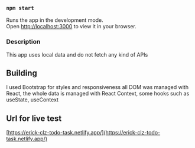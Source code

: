 ### `npm start`

Runs the app in the development mode.\
Open [http://localhost:3000](http://localhost:3000) to view it in your browser.

### Description

This app uses local data and do not fetch any kind of APIs

## Building
I used Bootstrap for styles and responsiveness all DOM was managed with React, the whole data is managed with React Context, some hooks such as useState, useContext

## Url for live test
[https://erick-clz-todo-task.netlify.app/](https://erick-clz-todo-task.netlify.app/)
